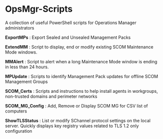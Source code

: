 # OpsMgr-Scripts
A collection of useful PowerShell scripts for Operations Manager administrators

**ExportMPs** : Export Sealed and Unsealed Management Packs

**ExtendMM** : Script to display, end or modify existing SCOM Maintenance Mode windows.  

**MMAlert** : Script to alert when a long Maintenance Mode window is ending in less than 24 hours.

**MPUpdate** : Scripts to identify Management Pack updates for offline SCOM Management Groups

**SCOM_Certs** : Scripts and instructions to help install agents in workgroups, non-trusted domains and perimeter networks

**SCOM_MG_Config** : Add, Remove or Display SCOM MG for CSV list of computers

**ShowTLSStatus** : List or modify SChannel protocol settings on the local server. Quickly displays key registry values related to TLS 1.2 only configuration

